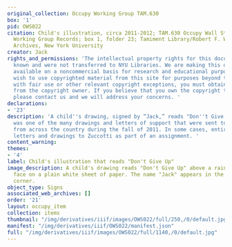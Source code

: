 ```yaml
---
original_collection: Occupy Working Group TAM.630
box: '1'
pid: OWS022
citation: Child's illustration, circa 2011-2012; TAM.630 Occupy Wall Street Archives
  Working Group Records; box 1, folder 23; Tamiment Library/Robert F. Wagner Labor
  Archives, New York University
creator: Jack
rights_and_permissions: 'The intellectual property rights for this document are not
  known and were not transferred to NYU Libraries. We are making this document publicly
  available on a noncommercial basis for research and educational purposes. If you
  wish to use copyrighted material from this site for purposes beyond those in accordance
  with fair use or other relevant copyright exceptions, you must obtain permission
  from the copyright owner. If you believe that you own the copyright to this document,
  please contact us and we will address your concerns. '
declarations:
- '23'
description: 'A child''s drawing, signed by “Jack,” reads "Don''t Give Up.” This illustration
  was one of the many drawings and letters of support that were sent to OWS protesters
  from across the country during the fall of 2011. In some cases, entire classes sent
  letters and drawings to Zuccotti as part of an assignment. '
content_warning:
themes:
- '4'
label: Child's illustration that reads "Don't Give Up"
image_description: A child's drawing reads "Don't Give Up" above a rainbow and a smiling
  face on a plain white sheet of paper. The name "Jack" appears in the lower right-hand
  corner.
object_type: Signs
associated_web_archives: []
order: '21'
layout: occupy_item
collection: items
thumbnail: "/img/derivatives/iiif/images/OWS022/full/250,/0/default.jpg"
manifest: "/img/derivatives/iiif/OWS022/manifest.json"
full: "/img/derivatives/iiif/images/OWS022/full/1140,/0/default.jpg"
---
```

